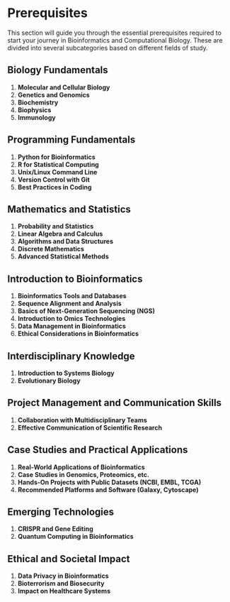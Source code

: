 # Prerequisites

This section will guide you through the essential prerequisites required to start your journey in Bioinformatics and Computational Biology. These are divided into several subcategories based on different fields of study.

## Biology Fundamentals

1. **Molecular and Cellular Biology**
2. **Genetics and Genomics**
3. **Biochemistry**
4. **Biophysics**
5. **Immunology**

## Programming Fundamentals

1. **Python for Bioinformatics**
2. **R for Statistical Computing**
3. **Unix/Linux Command Line**
4. **Version Control with Git**
5. **Best Practices in Coding**

## Mathematics and Statistics

1. **Probability and Statistics**
2. **Linear Algebra and Calculus**
3. **Algorithms and Data Structures**
4. **Discrete Mathematics**
5. **Advanced Statistical Methods**

## Introduction to Bioinformatics

1. **Bioinformatics Tools and Databases**
2. **Sequence Alignment and Analysis**
3. **Basics of Next-Generation Sequencing (NGS)**
4. **Introduction to Omics Technologies**
5. **Data Management in Bioinformatics**
6. **Ethical Considerations in Bioinformatics**

## Interdisciplinary Knowledge

1. **Introduction to Systems Biology**
2. **Evolutionary Biology**

## Project Management and Communication Skills

1. **Collaboration with Multidisciplinary Teams**
2. **Effective Communication of Scientific Research**

## Case Studies and Practical Applications

1. **Real-World Applications of Bioinformatics**
2. **Case Studies in Genomics, Proteomics, etc.**
3. **Hands-On Projects with Public Datasets (NCBI, EMBL, TCGA)**
4. **Recommended Platforms and Software (Galaxy, Cytoscape)**

## Emerging Technologies

1. **CRISPR and Gene Editing**
2. **Quantum Computing in Bioinformatics**

## Ethical and Societal Impact

1. **Data Privacy in Bioinformatics**
2. **Bioterrorism and Biosecurity**
3. **Impact on Healthcare Systems**
